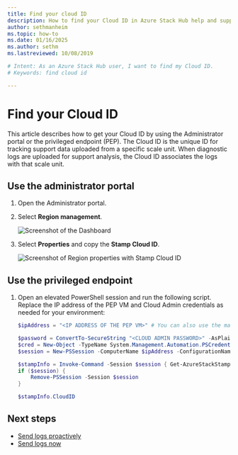 ```yaml
---
title: Find your cloud ID  
description: How to find your Cloud ID in Azure Stack Hub help and support.
author: sethmanheim
ms.topic: how-to
ms.date: 01/16/2025
ms.author: sethm
ms.lastreviewed: 10/08/2019

# Intent: As an Azure Stack Hub user, I want to find my Cloud ID.
# Keywords: find cloud id

---
```

# Find your Cloud ID

This article describes how to get your Cloud ID by using the Administrator portal or the privileged endpoint (PEP). The Cloud ID is the unique ID for tracking support data uploaded from a specific scale unit. When diagnostic logs are uploaded for support analysis, the Cloud ID associates the logs with that scale unit.

## Use the administrator portal

1. Open the Administrator portal.
1. Select **Region management**.

   ![Screenshot of the Dashboard](./media/azure-stack-automatic-log-collection/dashboard.png)

1. Select **Properties** and copy the **Stamp Cloud ID**.

   ![Screenshot of Region properties with Stamp Cloud ID](media/azure-stack-automatic-log-collection/region-properties-blade-with-stamp-cloud-id.png)

## Use the privileged endpoint

1. Open an elevated PowerShell session and run the following script. Replace the IP address of the PEP VM and Cloud Admin credentials as needed for your environment:

   ```powershell
   $ipAddress = "<IP ADDRESS OF THE PEP VM>" # You can also use the machine name instead of IP here.

   $password = ConvertTo-SecureString "<CLOUD ADMIN PASSWORD>" -AsPlainText -Force
   $cred = New-Object -TypeName System.Management.Automation.PSCredential ("<DOMAIN NAME>\CloudAdmin", $password)
   $session = New-PSSession -ComputerName $ipAddress -ConfigurationName PrivilegedEndpoint -Credential $cred -SessionOption (New-PSSessionOption -Culture en-US -UICulture en-US)

   $stampInfo = Invoke-Command -Session $session { Get-AzureStackStampInformation }
   if ($session) {
       Remove-PSSession -Session $session
   }

   $stampInfo.CloudID
   ```

## Next steps

- [Send logs proactively](./diagnostic-log-collection.md#send-logs-proactively)
- [Send logs now](./diagnostic-log-collection.md#send-logs-now)
